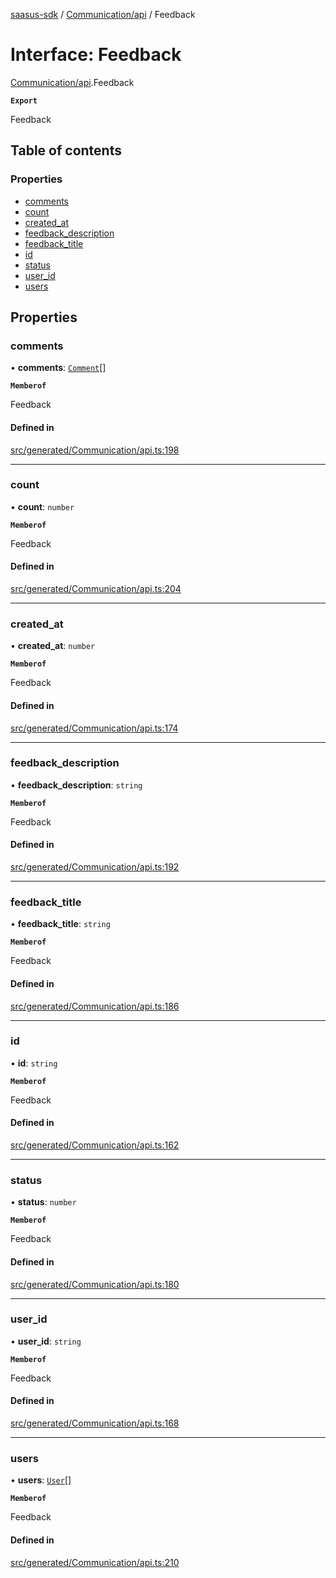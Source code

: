 [saasus-sdk](../README.md) / [Communication/api](../modules/Communication_api.md) / Feedback

# Interface: Feedback

[Communication/api](../modules/Communication_api.md).Feedback

**`Export`**

Feedback

## Table of contents

### Properties

- [comments](Communication_api.Feedback.md#comments)
- [count](Communication_api.Feedback.md#count)
- [created\_at](Communication_api.Feedback.md#created_at)
- [feedback\_description](Communication_api.Feedback.md#feedback_description)
- [feedback\_title](Communication_api.Feedback.md#feedback_title)
- [id](Communication_api.Feedback.md#id)
- [status](Communication_api.Feedback.md#status)
- [user\_id](Communication_api.Feedback.md#user_id)
- [users](Communication_api.Feedback.md#users)

## Properties

### comments

• **comments**: [`Comment`](Communication_api.Comment.md)[]

**`Memberof`**

Feedback

#### Defined in

[src/generated/Communication/api.ts:198](https://github.com/saasus-platform/saasus-sdk-javascript/blob/2c78b0a/src/generated/Communication/api.ts#L198)

___

### count

• **count**: `number`

**`Memberof`**

Feedback

#### Defined in

[src/generated/Communication/api.ts:204](https://github.com/saasus-platform/saasus-sdk-javascript/blob/2c78b0a/src/generated/Communication/api.ts#L204)

___

### created\_at

• **created\_at**: `number`

**`Memberof`**

Feedback

#### Defined in

[src/generated/Communication/api.ts:174](https://github.com/saasus-platform/saasus-sdk-javascript/blob/2c78b0a/src/generated/Communication/api.ts#L174)

___

### feedback\_description

• **feedback\_description**: `string`

**`Memberof`**

Feedback

#### Defined in

[src/generated/Communication/api.ts:192](https://github.com/saasus-platform/saasus-sdk-javascript/blob/2c78b0a/src/generated/Communication/api.ts#L192)

___

### feedback\_title

• **feedback\_title**: `string`

**`Memberof`**

Feedback

#### Defined in

[src/generated/Communication/api.ts:186](https://github.com/saasus-platform/saasus-sdk-javascript/blob/2c78b0a/src/generated/Communication/api.ts#L186)

___

### id

• **id**: `string`

**`Memberof`**

Feedback

#### Defined in

[src/generated/Communication/api.ts:162](https://github.com/saasus-platform/saasus-sdk-javascript/blob/2c78b0a/src/generated/Communication/api.ts#L162)

___

### status

• **status**: `number`

**`Memberof`**

Feedback

#### Defined in

[src/generated/Communication/api.ts:180](https://github.com/saasus-platform/saasus-sdk-javascript/blob/2c78b0a/src/generated/Communication/api.ts#L180)

___

### user\_id

• **user\_id**: `string`

**`Memberof`**

Feedback

#### Defined in

[src/generated/Communication/api.ts:168](https://github.com/saasus-platform/saasus-sdk-javascript/blob/2c78b0a/src/generated/Communication/api.ts#L168)

___

### users

• **users**: [`User`](Communication_api.User.md)[]

**`Memberof`**

Feedback

#### Defined in

[src/generated/Communication/api.ts:210](https://github.com/saasus-platform/saasus-sdk-javascript/blob/2c78b0a/src/generated/Communication/api.ts#L210)
